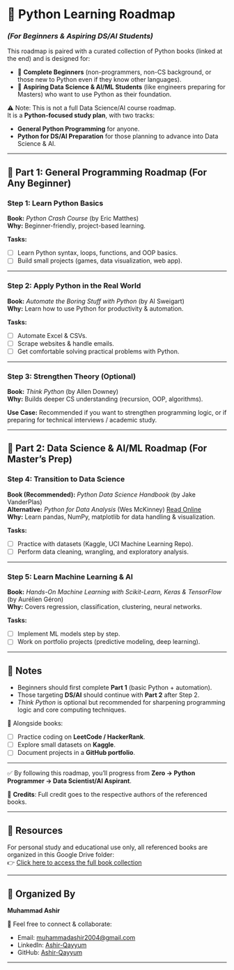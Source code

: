# 📘 Python Learning Roadmap<br>
### <i>(For Beginners & Aspiring DS/AI Students)</i> 


This roadmap is paired with a curated collection of Python books (linked at the end) and is designed for:

- 🔵 **Complete Beginners** (non-programmers, non-CS background, or those new to Python even if they know other languages).  
- 🔵 **Aspiring Data Science & AI/ML Students** (like engineers preparing for Masters) who want to use Python as their foundation.  

⚠️ Note: This is not a full Data Science/AI course roadmap.  
It is a **Python-focused study plan**, with two tracks:  
- **General Python Programming** for anyone.  
- **Python for DS/AI Preparation** for those planning to advance into Data Science & AI.

---

## 📌 Part 1: General Programming Roadmap (For Any Beginner)  

### Step 1: Learn Python Basics  
**Book:** *Python Crash Course* (by Eric Matthes)  
**Why:** Beginner-friendly, project-based learning.  

**Tasks:**  
- [ ] Learn Python syntax, loops, functions, and OOP basics.  
- [ ] Build small projects (games, data visualization, web app).  

---

### Step 2: Apply Python in the Real World  
**Book:** *Automate the Boring Stuff with Python* (by Al Sweigart)  
**Why:** Learn how to use Python for productivity & automation.  

**Tasks:**  
- [ ] Automate Excel & CSVs.  
- [ ] Scrape websites & handle emails.  
- [ ] Get comfortable solving practical problems with Python.  

---

### Step 3: Strengthen Theory (Optional)  
**Book:** *Think Python* (by Allen Downey)  
**Why:** Builds deeper CS understanding (recursion, OOP, algorithms).  

**Use Case:** Recommended if you want to strengthen programming logic, or if preparing for technical interviews / academic study.  

---

## 📌 Part 2: Data Science & AI/ML Roadmap (For Master’s Prep)  

### Step 4: Transition to Data Science  
**Book (Recommended):** *Python Data Science Handbook* (by Jake VanderPlas)  
**Alternative:** *Python for Data Analysis* (Wes McKinney) [Read Online]( https://wesmckinney.com/book/)<br>
**Why:** Learn pandas, NumPy, matplotlib for data handling & visualization.  

**Tasks:**  
- [ ] Practice with datasets (Kaggle, UCI Machine Learning Repo).  
- [ ] Perform data cleaning, wrangling, and exploratory analysis.  

---

### Step 5: Learn Machine Learning & AI  
**Book:** *Hands-On Machine Learning with Scikit-Learn, Keras & TensorFlow* (by Aurélien Géron)  
**Why:** Covers regression, classification, clustering, neural networks.  

**Tasks:**  
- [ ] Implement ML models step by step.  
- [ ] Work on portfolio projects (predictive modeling, deep learning).  

---

## 🔑 Notes  
- Beginners should first complete **Part 1** (basic Python + automation).  
- Those targeting **DS/AI** should continue with **Part 2** after Step 2.  
- *Think Python* is optional but recommended for sharpening programming logic and core computing techniques.  

📌 Alongside books:  
- [ ] Practice coding on **LeetCode / HackerRank**.  
- [ ] Explore small datasets on **Kaggle**.  
- [ ] Document projects in a **GitHub portfolio**.  

---

✅ By following this roadmap, you’ll progress from **Zero → Python Programmer → Data Scientist/AI Aspirant**.  

📖 **Credits**: Full credit goes to the respective authors of the referenced books.  

---

## 📂 Resources  
For personal study and educational use only, all referenced books are organized in this Google Drive folder:  
👉 [Click here to access the full book collection]( https://drive.google.com/drive/folders/1onUAdoLp566QRVE22t2gczUTD2tLpLOt?usp=sharing)  

---

## 👤 Organized By  
**Muhammad Ashir**  

📩 Feel free to connect & collaborate:  
- Email: [muhammadashir2004@gmail.com](mailto:muhammadashir2004@gmail.com)
- LinkedIn: [Ashir-Qayyum](https://www.linkedin.com/in/ashir-qayyum)  
- GitHub: [Ashir-Qayyum](https://github.com/ashir-qayyum)

---  
